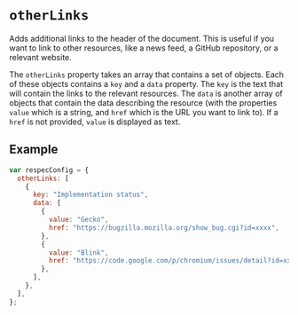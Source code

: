 # `otherLinks`

Adds additional links to the header of the document. This is useful if you want to link to other resources, like a news feed, a GitHub repository, or a relevant website.

The `otherLinks` property takes an array that contains a set of objects. Each of these objects contains a `key` and a `data` property. The `key` is the text that will contain the links to the relevant resources. The `data` is another array of objects that contain the data describing the resource (with the properties `value` which is a string, and `href` which is the URL you want to link to). If a `href` is not provided, `value` is displayed as text.

## Example

```js
var respecConfig = {
  otherLinks: [
    {
      key: "Implementation status",
      data: [
        {
          value: "Gecko",
          href: "https://bugzilla.mozilla.org/show_bug.cgi?id=xxxx",
        },
        {
          value: "Blink",
          href: "https://code.google.com/p/chromium/issues/detail?id=xxx",
        },
      ],
    },
  ],
};
```
